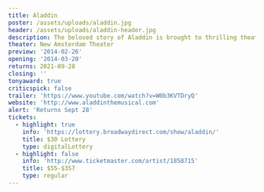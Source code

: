 ```yaml
---
title: Aladdin
poster: /assets/uploads/aladdin.jpg
header: /assets/uploads/aladdin-header.jpg
description: The beloved story of Aladdin is brought to thrilling theatrical life.
theater: New Amsterdam Theater
preview: '2014-02-26'
opening: '2014-03-20'
returns: 2021-09-28
closing: ''
tonyaward: true
criticspick: false
trailer: 'https://www.youtube.com/watch?v=W0b3KVTDryQ'
website: 'http://www.aladdinthemusical.com'
alert: 'Returns Sept 28'
tickets:
  - highlight: true
    info: 'https://lottery.broadwaydirect.com/show/aladdin/'
    title: $30 Lottery
    type: digitalLottery
  - highlight: false
    info: 'http://www.ticketmaster.com/artist/1858715'
    title: $55-$357
    type: regular
---
```

